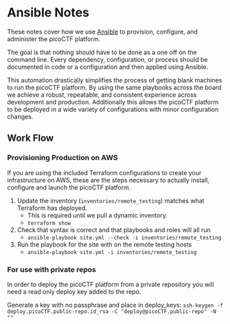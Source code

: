 # Ansible Notes

These notes cover how we use [Ansible](https://www.ansible.com/) to provision, configure, and administer the picoCTF platform.

The goal is that nothing should have to be done as a one off on the command line. Every dependency, configuration, or process should be documented in code or a configuration and then applied using Ansible.

This automation drastically simplifies the process of getting blank machines to run the picoCTF platform. By using the same playbooks across the board we achieve a robust, repeatable, and consistent experience across development and production.  Additionally this allows the picoCTF platform to be deployed in a wide variety of configurations with minor configuration changes.

## Work Flow

### Provisioning Production on AWS 
If you are using the included Terraform configurations to create your infrastructure on AWS, these are the steps necessary to actually install, configure and launch the picoCTF platform.

1. Update the inventory (`inventories/remote_testing`) matches what Terraform has deployed.
    - This is required until we pull a dynamic inventory. 
    - `terraform show`
2. Check that syntax is correct and that playbooks and roles will all run
    - `ansible-playbook site.yml --check -i inventories/remote_testing`
3. Run the playbook for the site with on the remote testing hosts
    - `ansible-playbook site.yml -i inventories/remote_testing`

### For use with private repos
In order to deploy the picoCTF platform from a private repository you will need a read only deploy key added to the repo.

Generate a key with no passphrase and place in deploy_keys:
`ssh-keygen -f deploy.picoCTF.public-repo.id_rsa -C "deploy@picoCTF.public-repo" -N ""`
